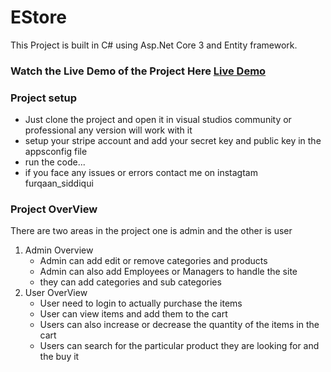 # EStore
This Project is built in C# using Asp.Net Core 3 and Entity framework.


### Watch the Live Demo of the Project Here [Live Demo](https://www.youtube.com/watch?v=OeXZZR7gtA4&t)


### Project setup
* Just clone the project and open it in visual studios community or professional any version will work with it
* setup your stripe account and add your secret key and public key in the appsconfig file
* run the code...
* if you face any issues or errors contact me on instagtam furqaan_siddiqui


### Project OverView
There are two areas in the project one is admin and the other is user
 1. Admin Overview
    * Admin can add edit or remove categories and products
    * Admin can also add Employees or Managers to handle the site
    * they can add categories and sub categories
 2. User OverView
    * User need to login to actually purchase the items
    * User can view items and add them to the cart
    * Users can also increase or decrease the quantity of the items in the cart
    * Users can search for the particular product they are looking for and the buy it

